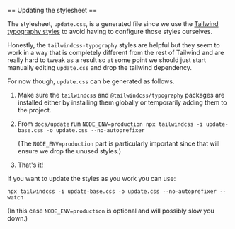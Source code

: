 == Updating the stylesheet ==

The stylesheet, `update.css`, is a generated file since we use the
[Tailwind typography
styles](https://github.com/tailwindlabs/tailwindcss-typography) to avoid having
to configure those styles ourselves.

Honestly, the `tailwindcss-typography` styles are helpful but they seem to work
in a way that is completely different from the rest of Tailwind and are really
hard to tweak as a result so at some point we should just start manually editing
`update.css` and drop the tailwind dependency.

For now though, `update.css` can be generated as follows.

1. Make sure the `tailwindcss` and `@tailwindcss/typography` packages are
   installed either by installing them globally or temporarily adding them to
   the project.

2. From `docs/update` run
   `NODE_ENV=production npx tailwindcss -i update-base.css -o update.css --no-autoprefixer`

   (The `NODE_ENV=production` part is particularly important since that will ensure we drop the unused styles.)

3. That's it!

If you want to update the styles as you work you can use:

```
npx tailwindcss -i update-base.css -o update.css --no-autoprefixer --watch
```

(In this case `NODE_ENV=production` is optional and will possibly slow you down.)
